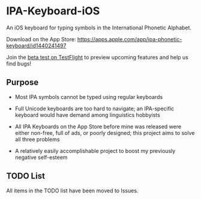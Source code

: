 # IPA-Keyboard-iOS

An iOS keyboard for typing symbols in the International Phonetic Alphabet. 

Download on the App Store: https://apps.apple.com/app/ipa-phonetic-keyboard/id1440241497

Join the [beta test on TestFlight](https://testflight.apple.com/join/lPas1HHg) to preview upcoming features and help us find bugs!

## Purpose

- Most IPA symbols cannot be typed using regular keyboards

- Full Unicode keyboards are too hard to navigate; an IPA-specific keyboard would have demand among linguistics hobbyists

- All IPA Keyboards on the App Store before mine was released were either non-free, full of ads, or poorly designed; this project aims to solve all three problems

- A relatively easily accomplishable project to boost my previously negative self-esteem

## TODO List

All items in the TODO list have been moved to Issues.

